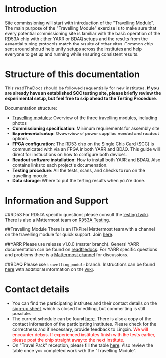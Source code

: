 Introduction
============

Site commissioning will start with introduction of the "Travelling
Module". The main purpose of the "Travelling Module" exercise is to make
sure that every potential commissioning site is familiar with the basic
operation of the RD53A chip with either YARR or BDAQ setups and the
results from the essential tuning protocols match the results of other
sites. Common chip sent around should help unify setups across the
institutes and help everyone to get up and running while ensuring
consistent results.

Structure of this documentation
=================================
This readTheDocs should be followed sequentially for new institutes. 
**If you are already have an established SCC testing site, please briefly review the experimental setup, but feel free to skip ahead to the Testing Procedure**.

Documentation structure:

   - [Travelling modules](travelmodules.md): Overview of the three travelling modules, including photos
   - **Commissioning specification**: Minimum requirements for assembly site
   - **Experimental setup**: Ovewrview of power supplies needed and readout options
   - **FPGA configuration**: The RD53 chip on the Single Chip Card (SCC) is communicated with via an FPGA in both YARR and BDAQ. This guide will direct for instructions on how to configure both devices.
   - **Readout software installation**: How to install both YARR and BDAQ. Also contains links to each project's documenation.
   - **Testing procedure**: All the tests, scans, and checks to run on the travelling module. 
   - **Data storage**: Where to put the testing results when you're done.


Information and Support
=======================
##RD53
For RD53A specific questions please consult the [testing
twiki](https://twiki.cern.ch/twiki/bin/viewauth/RD53/RD53ATesting). There is also a Mattermost team on [RD53A Testing](https://mattermost.web.cern.ch/rd53-testing).

##Travelling Module
There is an ITkPixel Mattermost team with a channel on the travelling
module for quick support. Join
[here](https://mattermost.web.cern.ch/signup_user_complete/?id=ujzsdu51p3nuirqp7h5bkjo5ay).

##YARR
Please use release v1.0.0 (master branch).
General YARR documentation can be found on
[readthedocs](https://yarr.readthedocs.io). For YARR specific questions
and problems there is a [Mattermost
channel](https://mattermost.web.cern.ch/yarr) for discussions.

##BDAQ
Please use ``travelling_module`` branch.
Instructions can be found
[here](https://gitlab.cern.ch/silab/bdaq53) with additional information
on the [wiki](https://gitlab.cern.ch/silab/bdaq53/wikis/home).

Contact details
===============

- You can find the participating institutes and their contact details on the [sign-up sheet](https://docs.google.com/spreadsheets/d/1qtbo60B43QQgahlq0hG3hi0f7tpFaO4p044CMa54tGE/edit#gid=0), which is closed for editing, but commenting is still possible.
- The current schedule can be found [here](https://docs.google.com/spreadsheets/d/1uaxTqf-mSaBd6_UuOKpe0N2RLMPN3AFnNkIQ4CnIEUY/edit?usp=sharing). There is also a copy of the contact information of the participating institutes. Please check for the correctness and if necessary, provide feedback to Lingxin. <span style="color:red">We will encounter delays. If experienced institutes finish with the tests earlier, please post the chip straight away to the next institute.</span>  
- On "Travel Pack" reception, please fill the table
[here](https://twiki.cern.ch/twiki/bin/view/Atlas/ContactDetails). Also
review the table once you completed work with the "Travelling Module".

